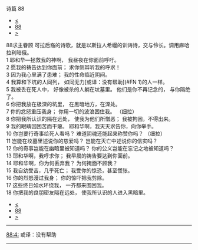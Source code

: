 ﻿





 诗篇 88




* [<](bible/PSA087.md)
* [88](bible/PSA.md)
* [>](bible/PSA089.md)



 
88求主眷顾 可拉后裔的诗歌，就是以斯拉人希幔的训诲诗，交与伶长。调用麻哈拉利暗俄。  
1 耶和华—拯救我的神啊， 我昼夜在你面前呼吁。  
2 愿我的祷告达到你面前； 求你侧耳听我的呼求！     
3 因为我心里满了患难； 我的性命临近阴间。  
4 我算和下坑的人同列， 如同无力[或译：没有帮助](#FN
1)的人一样。  
5 我被丢在死人中， 好像被杀的人躺在坟墓里。 他们是你不再记念的， 与你隔绝了。  
6 你把我放在极深的坑里， 在黑暗地方，在深处。  
7 你的忿怒重压我身； 你用一切的波浪困住我。 （细拉）      
8 你把我所认识的隔在远处， 使我为他们所憎恶； 我被拘困，不得出来。  
9 我的眼睛因困苦而干瘪。 耶和华啊，我天天求告你，向你举手。  
10 你岂要行奇事给死人看吗？ 难道阴魂还能起来称赞你吗？ （细拉）   
11 岂能在坟墓里述说你的慈爱吗？ 岂能在灭亡中述说你的信实吗？  
12 你的奇事岂能在幽暗里被知道吗？ 你的公义岂能在忘记之地被知道吗？     
13 耶和华啊，我呼求你； 我早晨的祷告要达到你面前。  
14 耶和华啊，你为何丢弃我？ 为何掩面不顾我？  
15 我自幼受苦，几乎死亡； 我受你的惊恐，甚至慌张。  
16 你的烈怒漫过我身； 你的惊吓把我剪除。  
17 这些终日如水环绕我， 一齐都来围困我。  
18 你把我的良朋密友隔在远处， 使我所认识的人进入黑暗里。 
* [<](bible/PSA087.md)
* [88](bible/PSA.md)
* [>](bible/PSA089.md)





---


[88:4:](#V4)
或译：没有帮助




---









